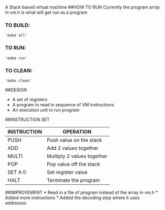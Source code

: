 A Stack based virtual machine
##HOW TO RUN
Currently the program array in vm.h is what will get run as a program

### TO BUILD:
    'make all'

### TO RUN:
    'make run'

### TO CLEAN:
    'make clean'

##DESIGN
* A set of registers
* A program to read in sequence of VM instructions
* An execution unit to run program

##INSTRUCTION SET

INSTRUCTION | OPERATION
------------| -------------
PUSH        |   Push value on the stack
ADD         |   Add 2 values together
MULTI       |   Multiply 2 values together
POP         |   Pop value off the stack
SET A 0     |   Set register value
HALT        |   Terminate the program


##IMPROVEMENT
    * Read in a file of program instead of the array in vm.h
    * Added more instructions
    * Added the decoding step where it uses addresses
